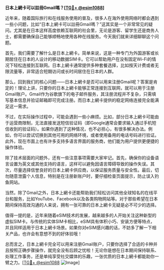 **日本上網卡可以註冊Gmail嗎？[[TG💪+ @esim1088](https://t.me/s/esim1088)]**

近年来，随着国际旅行和在线服务使用的普及，很多人在海外使用网络时都会遇到一些小问题，比如“日本上網卡可以註冊Gmail嗎？”这其实是一个非常常见的疑问。尤其是在日本这样高度依赖互联网的社会里，无论是游客、留学生还是商务人士，都需要确保自己能够顺畅地使用各种在线服务。今天我们就来详细聊聊这个问题。

首先，我们需要了解什么是日本上網卡。简单来说，这是一种专门为外国游客或长期居住在日本的人设计的移动数据SIM卡。它可以帮助用户在没有固定Wi-Fi的情况下轻松连接到互联网。日本上網卡通常提供多种套餐选择，比如按天计费或者无限流量等，非常适合短期访问或长时间居住在日本的人群。

那么，回到我们的核心问题——日本上網卡是否可以用来注册Gmail呢？答案是肯定的！理论上讲，只要你的日本上網卡能够正常连接到互联网，就可以用于注册Gmail账户。Gmail作为谷歌旗下的电子邮件服务，其注册流程并不复杂，只需填写基本信息并验证邮箱即可完成注册。而日本上網卡提供的稳定网络连接完全能满足这一需求。

不过，在实际操作过程中，可能会遇到一些小麻烦。比如，部分日本上網卡可能由于运营商限制，无法直接发送短信验证码（即Google通常会要求输入通过手机短信收到的验证码）。如果你遇到了这种情况，也不必担心，有很多解决办法。例如，你可以尝试切换到其他可用的网络环境，或者使用备用的电话号码进行验证。此外，现在市面上也有许多支持多语言界面的服务商，他们能为用户提供更便捷的操作体验。

除了技术层面的问题外，还有一些注意事项需要大家牢记。首先，确保你的设备语言设置为英文或其他支持的语言，这样可以避免因语言障碍导致的操作失误。其次，尽量选择信誉良好的日本上網卡供应商，以保证服务质量与安全性。最后，切勿随意泄露个人信息，特别是在注册新账户时，要仔细检查页面提示，防止误入钓鱼网站。

当然，除了Gmail之外，日本上網卡还能帮助我们轻松访问其他全球知名的在线平台和服务，比如YouTube、Facebook以及各类购物网站等。对于那些希望在日本期间保持高效沟通的人来说，拥有一张可靠的日本上網卡无疑是必不可少的选择。

值得一提的是，近年来随着eSIM技术的发展，越来越多的人开始关注这种新型的虚拟SIM卡。与传统的实体SIM卡相比，eSIM具有体积小巧、安装方便等特点，并且同样适用于日本上網卡场景。如果你对eSIM感兴趣的话，不妨多了解一下相关产品，也许会有意想不到的好体验哦！

总而言之，日本上網卡完全可以用来注册Gmail账户，只要你选择了合适的卡种并且按照正确步骤操作，就完全没有后顾之忧啦！无论你是想在日本期间保持联系、处理工作事务，还是单纯享受社交媒体的乐趣，一张优质的日本上網卡都能助你一臂之力。[[TG💪+ @esim1088](https://t.me/s/esim1088) ![Image](https://i.postimg.cc/4NQfJmqS/Snipaste-2025-05-13-00-14-12.png)]